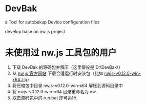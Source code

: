 # DevBak
a Tool for autobakup Device configuration files

develop base on nw.js project

# 未使用过 nw.js 工具包的用户

1. 下载 DevBak 的源码包并解压（这里假设是 D:\DevBak\）
2. 从 [nw.js 官方网站](http://nwjs.io/) 下载合适运行时安装包（比如 [nwjs-v0.12.0-win-x64.zip](http://dl.nwjs.io/v0.12.0/nwjs-v0.12.0-win-x64.zip)）
3. 将压缩包中目录 nwjs-v0.12.0-win-x64 解压到源码目录中
4. 将 nwjs-v0.12.0-win-x64 目录重命名为 nw
5. 双击源码包中的 run.bat 即可运行
